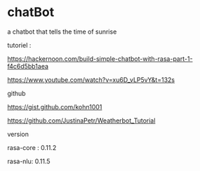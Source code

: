 # chatBot
a chatbot that tells the time of sunrise 

tutoriel :

https://hackernoon.com/build-simple-chatbot-with-rasa-part-1-f4c6d5bb1aea

https://www.youtube.com/watch?v=xu6D_vLP5vY&t=132s

github

https://gist.github.com/kohn1001

https://github.com/JustinaPetr/Weatherbot_Tutorial

version

rasa-core : 0.11.2

rasa-nlu: 0.11.5
